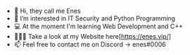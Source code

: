 - 👋 Hi, they call me Enes
- 👻 I’m interested in IT Security and Python Programming
- 💻 At the moment I'm learning Web Development and C++
- 👨🏻‍🎨 Take a look at my Website here[https://enes.vip/]
- 📫 Feel free to contact me on Discord -> enes#0006
